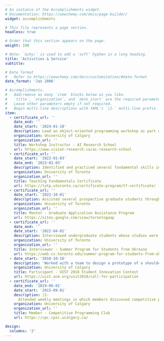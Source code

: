 ```yaml
---
# An instance of the Accomplishments widget.
# Documentation: https://wowchemy.com/docs/page-builder/
widget: accomplishments

# This file represents a page section.
headless: true

# Order that this section appears on the page.
weight: 100

# Note: `&shy;` is used to add a 'soft' hyphen in a long heading.
title: 'Activities & Service'
subtitle:

# Date format
#   Refer to https://wowchemy.com/docs/customization/#date-format
date_format: 'Jan 2006'

# Accomplishments.
#   Add/remove as many `item` blocks below as you like.
#   `title`, `organization`, and `date_start` are the required parameters.
#   Leave other parameters empty if not required.
#   Begin multi-line descriptions with YAML's `|2-` multi-line prefix.
item:
  - certificate_url: ''
    date_end: ''
    date_start: '2024-01-10'
    description: Lead an object-oriented programming workshop as part of a program that provided an opportunity for underrepresented groups to participate in AI research.
    organization: University of Calgary
    organization_url: ''
    title: Workshop Instructor - AI Research School
    url: https://www.vision-research.ca/ai-research-school
  - certificate_url: ''
    date_start: '2022-01-03'
    date_end: '2023-01-03'
    description: Identified and practiced several fundamental skills in teaching, including course and assessment design, learning analytics, hybrid teaching strategies, and cultural humility.
    organization: University of Toronto
    organization_url: ''
    title: Teaching Fundamentals Certificate
    url: https://tatp.utoronto.ca/certificate-program/tf-certificate/
  - certificate_url: ''
    date_start: '2022-10-01'
    description: Assisted several prospective graduate students through the graduate school application process. This included reviewing and editing cover letters and academic CVs.
    organization: University of Toronto
    organization_url: ''
    title: Mentor - Graduate Application Assistance Program
    url: https://sites.google.com/view/torontogaap
  - certificate_url: ''
    date_end: ''
    date_start: '2022-04-01'
    description: Interviewed undergraduate students whose studies were interrupted by the Russian invasion of Ukraine.
    organization: University of Toronto
    organization_url: ''
    title: Interviewer - Summer Program for Students from Ukraine
    url: https://web.cs.toronto.edu/summer-program-for-students-from-ukraine
  - date_start: '2018-10-16'
    description: 'Worked with a team to design a prototype of a shoulder-mounted robotic assistant.'
    organization: University of Calgary
    title: Participant - UIST 2018 Student Innovation Contest
    url: https://uist.acm.org/uist2018/call-for-participation
  - certificate_url: ''
    date_end: '2019-06-01'
    date_start: '2015-09-01'
    description: |2-
      Attended weekly meetings in which members discussed competitive programming topics, held mock competitions, and prepared various workshops for students in computer science and engineering. I had the opportunity to attend programming competitions at several levels, including the Calgary Microsoft College Code Competition (earned 2nd place in 2016), the Calgary Collegiate Programming Contest (earned 5th place in 2018), the Alberta Collegiate Programming Contest (earned 12th place in 2016), and the Rocky Mountain Regional Programming Contest (earned 6th place in 2016).
    organization: University of Calgary
    organization_url: ''
    title: Member - Competitive Programming Club
    url: https://cpc.cpsc.ucalgary.ca/

design:
  columns: '2'
---
```

